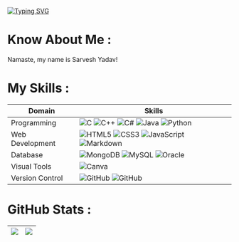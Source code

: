 <a href="https://git.io/typing-svg"><img src="https://readme-typing-svg.herokuapp.com?font=Satoshi&weight=450&size=25&pause=1000&color=75F700&center=true&vCenter=true&width=435&lines=Hey%2C+welcome+to+my+profile.;I'm+Sarvesh+Yadav.;I+am+a+Learner.;I+love+to+build+things." alt="Typing SVG"/></a>
# Know About Me :

Namaste, my name is Sarvesh Yadav!

# My Skills :

| Domain | Skills |
| ----------- | ----------- |
| Programming | ![C](https://img.shields.io/badge/c-%2300599C.svg?style=for-the-badge&logo=c&logoColor=white) ![C++](https://img.shields.io/badge/c++-%2300599C.svg?style=for-the-badge&logo=c%2B%2B&logoColor=white) ![C#](https://img.shields.io/badge/c%23-%23239120.svg?style=for-the-badge&logo=c-sharp&logoColor=white) ![Java](https://img.shields.io/badge/java-%23ED8B00.svg?style=for-the-badge&logo=java&logoColor=white) ![Python](https://img.shields.io/badge/python-3670A0?style=for-the-badge&logo=python&logoColor=ffdd54) |
| Web Development | ![HTML5](https://img.shields.io/badge/html5-%23E34F26.svg?style=for-the-badge&logo=html5&logoColor=white) ![CSS3](https://img.shields.io/badge/css3-%231572B6.svg?style=for-the-badge&logo=css3&logoColor=white) ![JavaScript](https://img.shields.io/badge/javascript-%23323330.svg?style=for-the-badge&logo=javascript&logoColor=%23F7DF1E) ![Markdown](https://img.shields.io/badge/markdown-%23000000.svg?style=for-the-badge&logo=markdown&logoColor=white) |
| Database | ![MongoDB](https://img.shields.io/badge/MongoDB-%234ea94b.svg?style=for-the-badge&logo=mongodb&logoColor=white) ![MySQL](https://img.shields.io/badge/mysql-%2300f.svg?style=for-the-badge&logo=mysql&logoColor=white) ![Oracle](https://img.shields.io/badge/Oracle-F80000?style=for-the-badge&logo=Oracle&logoColor=white) |
| Visual Tools | ![Canva](https://img.shields.io/badge/Canva-%2300C4CC.svg?style=for-the-badge&logo=Canva&logoColor=white) |
| Version Control | ![GitHub](https://img.shields.io/badge/GIT-E44C30?style=for-the-badge&logo=git&logoColor=white) ![GitHub](https://img.shields.io/badge/GitHub-100000?style=for-the-badge&logo=github&logoColor=white) |


# GitHub Stats :

| ![](https://github-readme-stats.vercel.app/api?username=sarveshpyadav&theme=radical&hide_border=true&include_all_commits=false&count_private=false) | ![](https://github-readme-streak-stats.herokuapp.com/?user=sarveshpyadav&theme=radical&hide_border=true) |
| ----------- | ----------- |
